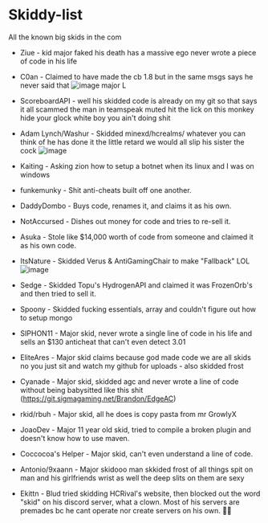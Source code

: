 # Skiddy-list
All the known big skids in the com

* Ziue - kid major faked his death has a massive ego never wrote a piece of code in his life
* C0an - Claimed to have made the cb 1.8 but in the same msgs says he never said that ![image](https://github.com/disclearing/Skiddy-list/assets/46827438/6161ed49-bcab-4dce-a1d0-e6e322b24e88)
 major L
* ScoreboardAPI - well his skidded code is already on my git so that says it all scammed the man in teamspeak muted hit the lick on this monkey hide your glock white boy you ain't doing shit
* Adam Lynch/Washur - Skidded minexd/hcrealms/ whatever you can think of he has done it the little retard we would all slip his sister the cock ![image](https://github.com/disclearing/Skiddy-list/assets/46827438/e8ad9288-44db-4a93-9a5e-74eac98123c6)

* Kaiting - Asking zion how to setup a botnet when its linux and I was on windows
* funkemunky - Shit anti-cheats built off one another.
* DaddyDombo - Buys code, renames it, and claims it as his own.
* NotAccursed - Dishes out money for code and tries to re-sell it.
* Asuka - Stole like $14,000 worth of code from someone and claimed it as his own code.
* ItsNature - Skidded Verus & AntiGamingChair to make "Fallback" LOL![image](https://github.com/disclearing/Skiddy-list/assets/61942923/81e6ecfb-15d5-45bf-bf8f-abc7bfc4c56f)
* Sedge - Skidded Topu's HydrogenAPI and claimed it was FrozenOrb's and then tried to sell it.
* Spoony - Skidded fucking essentials, array and couldn't figure out how to setup mongo
* SIPHON11 - Major skid, never wrote a single line of code in his life and sells an $130 anticheat that can't even detect 3.01 
* EliteAres - Major skid claims because god made code we are all skids no you just sit and watch my github for uploads - also skidded frost
* Cyanade - Major skid, skidded agc and never wrote a line of code without being babysitted like this shit (https://git.sigmagaming.net/Brandon/EdgeAC)
* rkid/rbuh - Major skid, all he does is copy pasta from mr GrowlyX
* JoaoDev - Major 11 year old skid, tried to compile a broken plugin and doesn't know how to use maven.
* Coccocoa's Helper - Major skid, can't even understand a line of code.
* Antonio/9xaann - Major skidooo man skkided frost of all things spit on man and his girlfriends wrist as well the deep slits on them are sexy 
* Ekittn - Blud tried skidding HCRival's website, then blocked out the word "skid" on his discord server, what a clown. Most of his servers are premades bc he cant operate nor create servers on his own. 🤡🤣
